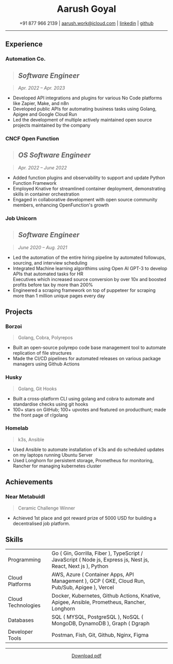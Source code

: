 <h1 align="center" > <bold> Aarush Goyal </bold> </h1>

 <p align="center"> +91 877 966 2139 | <a href="mailto:aarush.work@icloud.com">aarush.work@icloud.com</a> | <a href="https://www.linkedin.com/in/aarush-goyal/">linkedin</a> | <a href="https://github.com/Aarush-Goyal">github</a> </p>

---

## Experience

### Automation Co.

> ## **_Software Engineer_**

> _Apr. 2022 – Apr. 2023_

- Developed API integrations and plugins for various No Code platforms like Zapier, Make, and n8n
- Developed public APIs for automating business tasks using Golang, Apigee and Google Cloud Run
- Led the development of multiple actively maintained open source projects maintained by the company

### CNCF Open Function

> ## **_OS Software Engineer_**

> _Apr. 2022 – June 2022_

- Added function plugins and observability to support and update Python Function Framework
- Employed Knative for streamlined container deployment, demonstrating skills in container orchestration
- Engaged in collaborative development with open source community members, enhancing OpenFunction's growth

### Job Unicorn

> ## **_Software Engineer_**

> _June 2020 – Aug. 2021_

- Led the automation of the entire hiring pipeline by automated followups, sourcing, and interview scheduling
- Integrated Machine learning algorithims using Open AI GPT-3 to develop APIs that automated tasks for HR <br>
  Executives which increased source conversion by over 10x and boosted profits before tax by more than 200%
- Engineered a scraping framework on top of puppeteer for scraping more than 1 million unique pages every day


## Projects

### Borzoi

> Golang, Cobra, Polyrepos

- Built an open-source polyrepo code base management tool to automate replication of file structures
- Made the CI/CD pipelines for automated releases on various package managers using Github Actions

### Husky

> Golang, Git Hooks

- Built a cross-platform CLI using golang and cobra to automate and standardise checks using git hooks
- 100+ stars on GitHub; 100+ upvotes and featured on producthunt; made the front page of r/golang

### Homelab

> k3s, Ansible

- Used Ansible to automate installation of k3s and do scheduled updates on my laptops running Ubuntu Server
- Used Longhorn for persistent storage, Prometheus for monitoring, Rancher for managing kubernetes cluster

## Achievements

### Near Metabuidl

> Ceramic Challenge Winner

- Achieved 1st place and got reward prize of 5000 USD for building a decentralised job platform.

## Skills

|                    |                                                                                                               |
| ------------------ | ------------------------------------------------------------------------------------------------------------- |
| Programming        | Go ( Gin, Gorrilla, Fiber ), TypeScript / JavaScript ( Node js, Express js, Nest js, React, Next js ), Python |
| Cloud Platforms    | AWS, Azure ( Container Apps, API Management ), GCP ( GKE, Cloud Run, Pub/Sub, Apigee ), Vercel                |
| Cloud Technologies | Docker, Kubernetes, Github Actions, Knative, Apigee, Ansible, Prometheus, Rancher, Longhorn                   |
| Databases          | SQL ( MYSQL, PostgreSQL ), NoSQL ( MongoDB, DynamoDB ), Graph ( Dgraph                                        |
| Developer Tools    | Postman, Fish, Git, Github, Nginx, Figma                                                                      |

---

<p align="center" > <a href="https://github.com/Aarush-Goyal/Aarush-Goyal/raw/main/resume.pdf"> Download pdf </a> </p>

